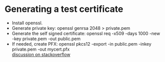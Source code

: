 # Generating a test certificate

* Install openssl.
* Generate private key: openssl genrsa 2048 > private.pem
* Generate the self signed certificate: openssl req -x509 -days 1000 -new -key private.pem -out public.pem
* If needed, create PFX: openssl pkcs12 -export -in public.pem -inkey private.pem -out mycert.pfx
<br> [discussion on stackoverflow](https://stackoverflow.com/questions/14267010/how-to-create-self-signed-ssl-certificate-for-test-purposes)